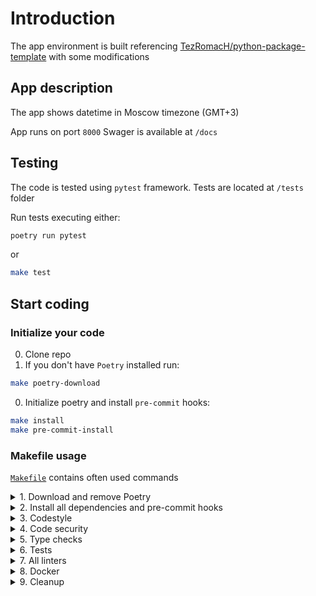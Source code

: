 # Introduction

The app environment is built
referencing [TezRomacH/python-package-template](https://github.com/TezRomacH/python-package-template)
with some modifications

## App description

The app shows datetime in Moscow timezone (GMT+3)

App runs on port `8000`
Swager is available at `/docs`

## Testing

The code is tested using `pytest` framework.
Tests are located at `/tests` folder

Run tests executing either:

```bash
poetry run pytest
```

or

```bash
make test
```

## Start coding

### Initialize your code

0. Clone repo
1. If you don't have `Poetry` installed run:

```bash
make poetry-download
```

0. Initialize poetry and install `pre-commit` hooks:

```bash
make install
make pre-commit-install
```

### Makefile usage

[`Makefile`](https://github.com/WinnerOK/app_python/blob/master/Makefile) contains often used commands

<details>
<summary>1. Download and remove Poetry</summary>
<p>   

Download and install Poetry:

```bash
make poetry-download
```

Uninstall Poetry

```bash
make poetry-remove
```

</p>
</details>

<details>
<summary>2. Install all dependencies and pre-commit hooks</summary>
<p>

Install requirements:

```bash
make install
```

Install pre-commit hooks:

```bash
make pre-commit-install
```

</p>
</details>

<details>
<summary>3. Codestyle</summary>
<p>

Automatic formatting uses `pyupgrade`, `isort` and `black`.

```bash
make format
```

Codestyle checks only, without rewriting files (uses `isort`, `black` and `darglint`):

```bash
make check-codestyle
```

</details>
<details>
<summary>4. Code security</summary>
<p>
Launch `Poetry` integrity checks, dependency vulnerability checks via `Safety`
and code analysis using `Bandit`.

```bash
make check-safety
```

</p>
</details>

<details>
<summary>5. Type checks</summary>
<p>

Run `mypy` type checker

```bash
make mypy
```

</p>
</details>

<details>
<summary>6. Tests</summary>
<p>

Run `pytest`

```bash
make test
```

</p>
</details>

<details>
<summary>7. All linters</summary>
<p>
test, codestyle checks, mypy checks and safety checks:
```bash
make lint
```
</p>
</details>

<details>
<summary>8. Docker</summary>
<p>

```bash
make docker-build
```

which is equivalent to:

```bash
make docker-build VERSION=latest
```

Remove docker image with

```bash
make docker-remove
```

Docker [readme](https://github.com/WinnerOK/app_python/tree/master/docker).

</p>
</details>

<details>
<summary>9. Cleanup</summary>
<p>
Delete pycache files

```bash
make pycache-remove
```

Or to remove pycache, build and docker image run:

```bash
make clean-all
```

</p>

</details>
